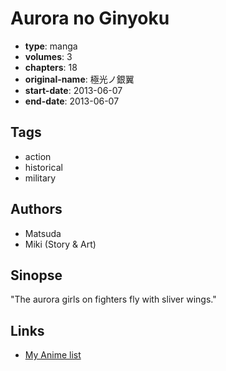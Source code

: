 # Aurora no Ginyoku

-   **type**: manga
-   **volumes**: 3
-   **chapters**: 18
-   **original-name**: 極光ノ銀翼
-   **start-date**: 2013-06-07
-   **end-date**: 2013-06-07

## Tags

-   action
-   historical
-   military

## Authors

-   Matsuda
-   Miki (Story & Art)

## Sinopse

"The aurora girls on fighters fly with sliver wings."

## Links

-   [My Anime list](https://myanimelist.net/manga/91938/Aurora_no_Ginyoku)
